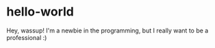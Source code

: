# hello-world
Hey, wassup!
I'm a newbie in the programming, but I really want to be a professional :)
